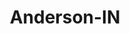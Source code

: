 ---
title: Anderson-IN
slug: anderson-in
f_state:
- cms/state/indiana.md
f_locations:
- cms/payday-loan/a-1-cash-advance-191.md
- cms/payday-loan/advance-america-1716.md
- cms/payday-loan/advance-america-1725.md
- cms/payday-loan/advance-america-1726.md
- cms/payday-loan/advance-america-1727.md
- cms/payday-loan/advance-america-3187.md
- cms/payday-loan/allied-cash-advance-3888.md
- cms/payday-loan/cash-tyme-8860.md
- cms/payday-loan/cash-tyme-8871.md
- cms/payday-loan/cashland-9141.md
- cms/payday-loan/check-go-9778.md
- cms/payday-loan/check-into-cash-11833.md
- cms/payday-loan/check-into-cash-11881.md
- cms/payday-loan/united-cash-advance-inc-28075.md
updated-on: '2024-05-30T13:41:28.615Z'
created-on: '2024-05-30T13:41:28.615Z'
published-on: '2024-05-30T13:54:32.469Z'
f_city: Anderson
layout: '[city].html'
tags: city
---